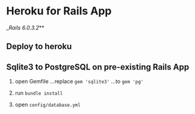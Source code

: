 # Heroku for Rails App
__Rails 6.0.3.2_**

Deploy to heroku
----------------

Sqlite3 to PostgreSQL on pre-existing Rails App
-----------------------------------------------

1. open Gemfile
...replace `gem 'sqlite3'`
...to `gem 'pg'`

2. run `bundle install`

3. open `config/database.yml`
